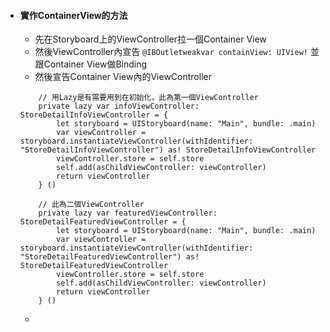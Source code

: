 * #### 實作ContainerView的方法

  * 先在Storyboard上的ViewController拉一個Container View
  * 然後ViewController內宣告 `@IBOutletweakvar containView: UIView!`  並跟Container View做Binding
  * 然後宣告Container View內的ViewController

  ```
      // 用Lazy是有需要用到在初始化，此為第一個ViewController
      private lazy var infoViewController: StoreDetailInfoViewController = {
          let storyboard = UIStoryboard(name: "Main", bundle: .main)
          var viewController = storyboard.instantiateViewController(withIdentifier: "StoreDetailInfoViewController") as! StoreDetailInfoViewController
          viewController.store = self.store
          self.add(asChildViewController: viewController)
          return viewController
      } ()
    
      // 此為二個ViewController
      private lazy var featuredViewController: StoreDetailFeaturedViewController = {
          let storyboard = UIStoryboard(name: "Main", bundle: .main)
          var viewController = storyboard.instantiateViewController(withIdentifier: "StoreDetailFeaturedViewController") as! StoreDetailFeaturedViewController
          viewController.store = self.store
          self.add(asChildViewController: viewController)
          return viewController
      } ()
  ```

  * 



